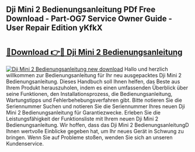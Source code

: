 ## Dji Mini 2 Bedienungsanleitung PDf Free Download - Part-OG7 Service Owner Guide - User Repair Edition yKfkX

# <h2><a href="http://df3yfb.blite.top/?on=Dji+Mini+2+Bedienungsanleitung">🔗Download 👉🔴 Dji Mini 2 Bedienungsanleitung</a></h2>

[![Dji Mini 2 Bedienungsanleitung new download](https://i.imgur.com/lujVjoI.png)](http://df3yfb.blite.top/?on=Dji+Mini+2+Bedienungsanleitung)
Hallo und herzlich willkommen zur Bedienungsanleitung für Ihr neu ausgepacktes Dji Mini 2 Bedienungsanleitung. Dieses Handbuch soll Ihnen helfen, das Beste aus Ihrem Produkt herauszuholen, indem es einen umfassenden Überblick über seine Funktionen, den Installationsprozess, die Bedienungsanleitung, Wartungstipps und Fehlerbehebungsverfahren gibt. Bitte notieren Sie die Seriennummer Suchen und notieren Sie die Seriennummer Ihres neuen Dji Mini 2 Bedienungsanleitung für Garantiezwecke. Erleben Sie die Leistungsfähigkeit der Funktionsliste mit Ihrem neuen Dji Mini 2 Bedienungsanleitung. Wir hoffen, dass das Dji Mini 2 BedienungsanleitungD Ihnen wertvolle Einblicke gegeben hat, um Ihr neues Gerät in Schwung zu bringen. Wenn Sie auf Probleme stoßen, wenden Sie sich an unseren Kundenservice.
